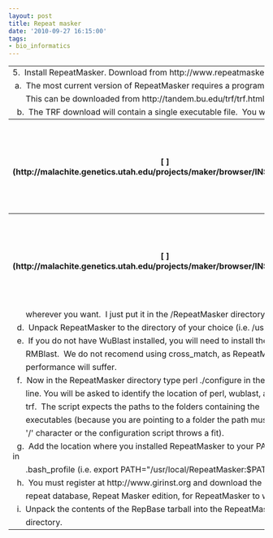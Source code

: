 ```yaml
---
layout: post
title: Repeat masker
date: '2010-09-27 16:15:00'
tags:
- bio_informatics
---
```


<table class="code">

<tbody>

<tr>

<td>5.  Install RepeatMasker. Download from http://www.repeatmasker.org</td>

</tr>

<tr>

<td> a.  The most current version of RepeatMasker requires a program called TRF.</td>

</tr>

<tr>

<td>      This can be downloaded from http://tandem.bu.edu/trf/trf.html</td>

</tr>

<tr>

<td>  b.  The TRF download will contain a single executable file.  You will need to</td>

</tr>

<tr>

<th id="L122">[ 
](http://malachite.genetics.utah.edu/projects/maker/browser/INSTALL#L122)</th>

<td>      rename the file from whatever it is to just 'trf' (all lower case).</td>

</tr>

<tr>

<th id="L123">[ 
](http://malachite.genetics.utah.edu/projects/maker/browser/INSTALL#L123)</th>

<td>  c.  Make TRF executable by typing chmod +x+u trf.  You can then move this file</td>

</tr>

<tr>

<td>      wherever you want.  I just put it in the /RepeatMasker directory.</td>

</tr>

<tr>

<td>  d.  Unpack RepeatMasker to the directory of your choice (i.e. /usr/local).</td>

</tr>

<tr>

<td>  e.  If you do not have WuBlast installed, you will need to install the program</td>

</tr>

<tr>

<td>      RMBlast.  We do not recomend using cross_match, as RepeatMasker</td>

</tr>

<tr>

<td>      performance will suffer.</td>

</tr>

<tr>

<td>  f.  Now in the RepeatMasker directory type perl ./configure in the command</td>

</tr>

<tr>

<td>      line. You will be asked to identify the location of perl, wublast, and</td>

</tr>

<tr>

<td>      trf.  The script expects the paths to the folders containing the</td>

</tr>

<tr>

<td>      executables (because you are pointing to a folder the path must end in a</td>

</tr>

<tr>

<td>      '/' character or the configuration script throws a fit).</td>

</tr>

<tr>

<td>  g.  Add the location where you installed RepeatMasker to your PATH variable in</td>

</tr>

<tr>

<td>      .bash_profile (i.e. export PATH="/usr/local/RepeatMasker:$PATH").</td>

</tr>

<tr>

<td>  h.  You must register at http://www.girinst.org and download the Repbase</td>

</tr>

<tr>

<td>      repeat database, Repeat Masker edition, for RepeatMasker to work.</td>

</tr>

<tr>

<td>  i.  Unpack the contents of the RepBase tarball into the RepeatMasker/Libraries</td>

</tr>

<tr>

<td>      directory.</td>

</tr>

</tbody>

</table>